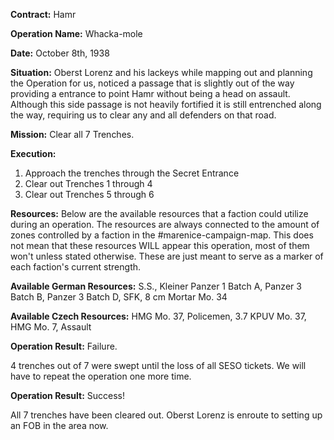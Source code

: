 __Contract:__ Hamr

__Operation Name:__ Whacka-mole

__Date:__ October 8th, 1938

__Situation:__ Oberst Lorenz and his lackeys while mapping out and planning the Operation for us, noticed a passage that is slightly out of the way providing a entrance to point Hamr without being a head on assault. Although this side passage is not heavily fortified it is still entrenched along the way, requiring us to clear any and all defenders on that road.

__Mission:__ Clear all 7 Trenches.

__Execution:__
1. Approach the trenches through the Secret Entrance
2. Clear out Trenches 1 through 4
3. Clear out Trenches 5 through 6

__Resources:__ Below are the available resources that a faction could utilize during an operation. The resources are always connected to the amount of zones controlled by a faction in the #marenice-campaign-map. This does not mean that these resources WILL appear this operation, most of them won't unless stated otherwise. These are just meant to serve as a marker of each faction's current strength.

__Available German Resources:__ S.S., Kleiner Panzer 1 Batch A, Panzer 3 Batch B, Panzer 3 Batch D, SFK, 8 cm Mortar Mo. 34

__Available Czech Resources:__ HMG Mo. 37, Policemen, 3.7 KPUV Mo. 37, HMG Mo. 7, Assault

__Operation Result:__ Failure.

4 trenches out of 7 were swept until the loss of all SESO tickets. We will have to repeat the operation one more time.


__Operation Result:__ Success!

All 7 trenches have been cleared out. Oberst Lorenz is enroute to setting up an FOB in the area now.